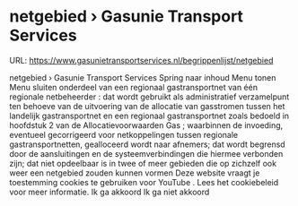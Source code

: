 # netgebied › Gasunie Transport Services

URL: https://www.gasunietransportservices.nl/begrippenlijst/netgebied

netgebied › Gasunie Transport Services
Spring naar inhoud
Menu tonen
Menu sluiten
onderdeel van een
regionaal gastransportnet
van één regionale
netbeheerder
:
dat wordt gebruikt als administratief verzamelpunt ten behoeve van de uitvoering van de allocatie van gasstromen tussen het
landelijk gastransportnet
en een
regionaal gastransportnet
zoals bedoeld in hoofdstuk 2 van de Allocatievoorwaarden
Gas
;
waarbinnen de invoeding, eventueel gecorrigeerd voor netkoppelingen tussen regionale gastransportnetten, gealloceerd wordt naar afnemers;
dat wordt begrensd door de aansluitingen en de systeemverbindingen die hiermee verbonden zijn;
dat niet opdeelbaar is in twee of meer gebieden die op zichzelf ook weer een netgebied zouden kunnen vormen
Deze website vraagt je toestemming cookies te gebruiken voor
YouTube
. Lees het
cookiebeleid
voor meer informatie.
Ik ga akkoord
Ik ga niet akkoord